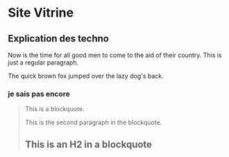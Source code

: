 Site Vitrine
====================


Explication des techno
---------------------

Now is the time for all good men to come to
the aid of their country. This is just a
regular paragraph.

The quick brown fox jumped over the lazy
dog's back.

### je sais pas encore

> This is a blockquote.
> 
> This is the second paragraph in the blockquote.
>
> ## This is an H2 in a blockquote
